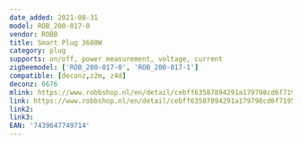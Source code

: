 ```yaml
---
date_added: 2021-08-31
model: ROB_200-017-0
vendor: ROBB
title: Smart Plug 3680W
category: plug
supports: on/off, power measurement, voltage, current
zigbeemodel: ['ROB_200-017-0', 'ROB_200-017-1']
compatible: [deconz,z2m, z4d]
deconz: 6676
mlink: https://www.robbshop.nl/en/detail/cebff63587894291a179798cd6f7195a
link: https://www.robbshop.nl/en/detail/cebff63587894291a179798cd6f7195a
link2: 
link3: 
EAN: '7439647749714'
---
```

